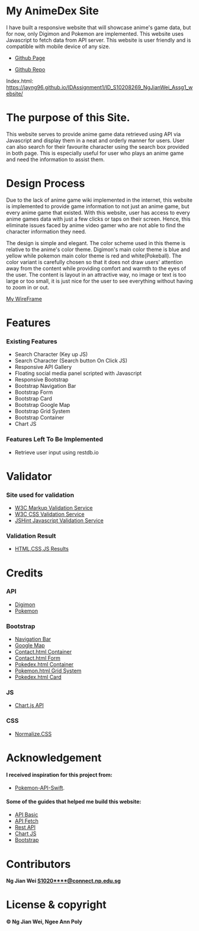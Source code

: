 # My AnimeDex Site
I have built a responsive website that will showcase anime's game data, but for now, only Digimon and Pokemon are implemented. This website uses Javascript to fetch data from API server. This website is user friendly and is compatible with mobile device of any size.

- [Github Page](https://jayng96.github.io/IDAssignment2/)

- [Github Repo](https://github.com/JayNg96/IDAssignment2/)

Index.html: https://jayng96.github.io/IDAssignment1/ID_S10208269_NgJianWei_Assg1_website/
# The purpose of this Site.
This website serves to provide anime game data retrieved using API via Javascript and display them in a neat and orderly manner for users. User can also search for their favourite character using the search box provided in both page. This is especially useful for user who plays an anime game and need the information to assist them.

# Design Process
Due to the lack of anime game wiki implemented in the internet, this website is implemented to provide game information to not just an anime game, but every anime game that existed. With this website, user has access to every anime games data with just a few clicks or taps on their screen. Hence, this eliminate issues faced by anime video gamer who are not able to find the character information they need.

The design is simple and elegant. The color scheme used in this theme is relative to the anime's color theme. Digimon's main color theme is blue and yellow while pokemon main color theme is red and white(Pokeball). The color variant is carefully chosen so that it does not draw users' attention away from the content while providing comfort and warmth to the eyes of the user. The content is layout in an attractive way, no image or text is too large or too small, it is just nice for the user to see everything without having to zoom in or out.

[My WireFrame](https://imgur.com/a/wgahSrS "https://imgur.com")

# Features
### Existing Features
- Search Character (Key up JS)
- Search Character (Search button On Click JS)
- Responsive API Gallery
- Floating social media panel scripted with Javascript
- Responsive Bootstrap
- Bootstrap Navigation Bar
- Bootstrap Form
- Bootstrap Card
- Bootstrap Google Map
- Bootstrap Grid System
- Bootstrap Container
- Chart JS

### Features Left To Be Implemented
- Retrieve user input using restdb.io

# Validator
### Site used for validation
- [W3C Markup Validation Service](https://validator.w3.org/)
- [W3C CSS Validation Service](https://jigsaw.w3.org/css-validator/)
- [JSHint Javascript Validation Service](https://jshint.com/)

### Validation Result
- [HTML,CSS,JS Results](https://imgur.com/a/GqMIpgT "https://imgur.com")

# Credits
### API
- [Digimon](https://digimon-api.herokuapp.com/api/digimon)
- [Pokemon](https://https://pokeapi.co/)

### Bootstrap
- [Navigation Bar](https://getbootstrap.com/docs/4.0/components/navbar/)
- [Google Map](https://mdbootstrap.com/docs/b4/jquery/javascript/google-maps/)
- [Contact.html Container](https://getbootstrap.com/docs/4.1/layout/grid/)
- [Contact.html Form](https://getbootstrap.com/docs/4.0/components/forms/)
- [Pokedex.html Container](https://getbootstrap.com/docs/3.4/css/)
- [Pokemon.html Grid System](https://getbootstrap.com/docs/4.1/layout/grid/)
- [Pokedex.html Card](https://getbootstrap.com/docs/4.0/components/card/)

### JS
- [Chart.js API](https://www.chartjs.org/)

### CSS
- [Normalize.CSS](https://necolas.github.io/normalize.css/)

# Acknowledgement
#### I received inspiration for this project from:
- [Pokemon-API-Swift](https://github.com/tron1991/Pokemon-API-Swift).

#### Some of the guides that helped me build this website:
- [API Basic](https://www.w3schools.com/js/js_api_intro.asp)
- [API Fetch](https://www.w3schools.com/js/js_api_fetch.asp)
- [Rest API](https://www.youtube.com/watch?v=pqEONSbXeSQ&ab_channel=VicodeMedia)
- [Chart JS](https://www.youtube.com/watch?v=sE08f4iuOhA&ab_channel=TraversyMedia)
- [Bootstrap](https://www.w3schools.com/bootstrap4/)

# Contributors
#### Ng Jian Wei <S1020****@connect.np.edu.sg>

# License & copyright
#### © Ng Jian Wei, Ngee Ann Poly